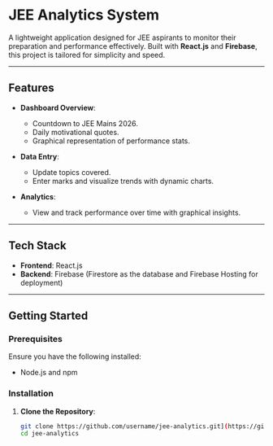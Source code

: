 # JEE Analytics System

A lightweight application designed for JEE aspirants to monitor their preparation and performance effectively. Built with **React.js** and **Firebase**, this project is tailored for simplicity and speed.

---

## Features

- **Dashboard Overview**:
  - Countdown to JEE Mains 2026.
  - Daily motivational quotes.
  - Graphical representation of performance stats.

- **Data Entry**:
  - Update topics covered.
  - Enter marks and visualize trends with dynamic charts.

- **Analytics**:
  - View and track performance over time with graphical insights.

---

## Tech Stack

- **Frontend**: React.js
- **Backend**: Firebase (Firestore as the database and Firebase Hosting for deployment)

---

## Getting Started

### Prerequisites

Ensure you have the following installed:
- Node.js and npm

### Installation

1. **Clone the Repository**:
   ```bash
   git clone https://github.com/username/jee-analytics.git](https://github.com/rd-aswin/jee-analytics.git
   cd jee-analytics
